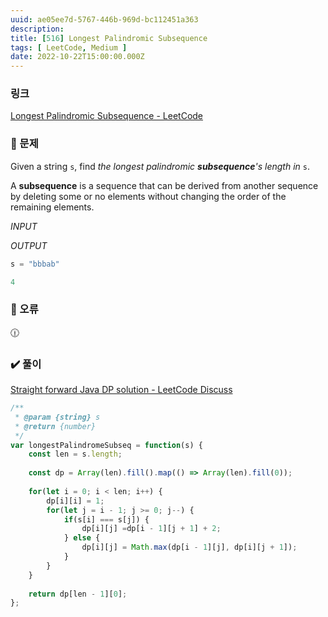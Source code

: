 ```yaml
---
uuid: ae05ee7d-5767-446b-969d-bc112451a363
description: 
title: [516] Longest Palindromic Subsequence
tags: [ LeetCode, Medium ]
date: 2022-10-22T15:00:00.000Z
---
```








### 링크

[Longest Palindromic Subsequence - LeetCode](https://leetcode.com/problems/longest-palindromic-subsequence/)

### 📝 문제

Given a string `s`, find *the longest palindromic **subsequence**'s length in* `s`.

A **subsequence** is a sequence that can be derived from another sequence by deleting some or no elements without changing the order of the remaining elements.

*INPUT*

*OUTPUT*

```jsx
s = "bbbab"
```

```jsx
4
```

### 🚨 오류

<aside>
🕧

</aside>

### ✔️ 풀이

[Straight forward Java DP solution - LeetCode Discuss](https://leetcode.com/problems/longest-palindromic-subsequence/discuss/99101/Straight-forward-Java-DP-solution)

```jsx
/**
 * @param {string} s
 * @return {number}
 */
var longestPalindromeSubseq = function(s) {
    const len = s.length;
    
    const dp = Array(len).fill().map(() => Array(len).fill(0));
    
    for(let i = 0; i < len; i++) {
        dp[i][i] = 1;
        for(let j = i - 1; j >= 0; j--) {
            if(s[i] === s[j]) {
                dp[i][j] =dp[i - 1][j + 1] + 2;
            } else {
                dp[i][j] = Math.max(dp[i - 1][j], dp[i][j + 1]);
            }
        }
    }
    
    return dp[len - 1][0];
};
```